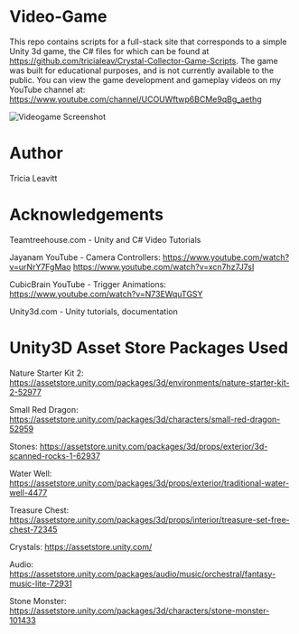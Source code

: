# Video-Game

This repo contains scripts for a full-stack site that corresponds to a simple Unity 3d game, the C# files for which can be found at https://github.com/tricialeav/Crystal-Collector-Game-Scripts. The game was built for educational purposes, and is not currently available to the public. You can view the game development and gameplay videos on my YouTube channel at: https://www.youtube.com/channel/UCOUWftwp6BCMe9qBg_aethg 

![Videogame Screenshot](.website/client/src/screenshot1.png?raw=true "Game Screenshot")


# Author

Tricia Leavitt

# Acknowledgements

Teamtreehouse.com - Unity and C# Video Tutorials

Jayanam YouTube - Camera Controllers:
https://www.youtube.com/watch?v=urNrY7FgMao
https://www.youtube.com/watch?v=xcn7hz7J7sI

CubicBrain YouTube - Trigger Animations:
https://www.youtube.com/watch?v=N73EWquTGSY

Unity3d.com - Unity tutorials, documentation

# Unity3D Asset Store Packages Used
Nature Starter Kit 2: 
https://assetstore.unity.com/packages/3d/environments/nature-starter-kit-2-52977

Small Red Dragon: 
https://assetstore.unity.com/packages/3d/characters/small-red-dragon-52959

Stones:
https://assetstore.unity.com/packages/3d/props/exterior/3d-scanned-rocks-1-62937

Water Well:
https://assetstore.unity.com/packages/3d/props/exterior/traditional-water-well-4477

Treasure Chest:
https://assetstore.unity.com/packages/3d/props/interior/treasure-set-free-chest-72345

Crystals: 
https://assetstore.unity.com/

Audio: 
https://assetstore.unity.com/packages/audio/music/orchestral/fantasy-music-lite-72931

Stone Monster: 
https://assetstore.unity.com/packages/3d/characters/stone-monster-101433
